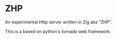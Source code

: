 # ZHP

An experimental Http server written in Zig aka "ZHP".

This is a based on python's tornado web framework.

